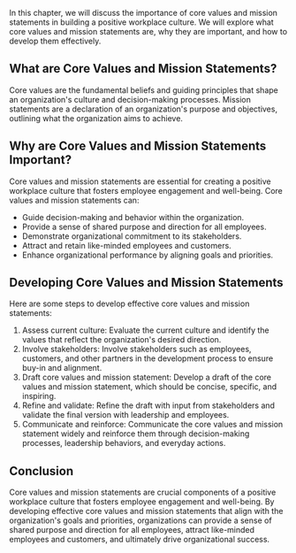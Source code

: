 
In this chapter, we will discuss the importance of core values and mission statements in building a positive workplace culture. We will explore what core values and mission statements are, why they are important, and how to develop them effectively.

What are Core Values and Mission Statements?
--------------------------------------------

Core values are the fundamental beliefs and guiding principles that shape an organization's culture and decision-making processes. Mission statements are a declaration of an organization's purpose and objectives, outlining what the organization aims to achieve.

Why are Core Values and Mission Statements Important?
-----------------------------------------------------

Core values and mission statements are essential for creating a positive workplace culture that fosters employee engagement and well-being. Core values and mission statements can:

* Guide decision-making and behavior within the organization.
* Provide a sense of shared purpose and direction for all employees.
* Demonstrate organizational commitment to its stakeholders.
* Attract and retain like-minded employees and customers.
* Enhance organizational performance by aligning goals and priorities.

Developing Core Values and Mission Statements
---------------------------------------------

Here are some steps to develop effective core values and mission statements:

1. Assess current culture: Evaluate the current culture and identify the values that reflect the organization's desired direction.
2. Involve stakeholders: Involve stakeholders such as employees, customers, and other partners in the development process to ensure buy-in and alignment.
3. Draft core values and mission statement: Develop a draft of the core values and mission statement, which should be concise, specific, and inspiring.
4. Refine and validate: Refine the draft with input from stakeholders and validate the final version with leadership and employees.
5. Communicate and reinforce: Communicate the core values and mission statement widely and reinforce them through decision-making processes, leadership behaviors, and everyday actions.

Conclusion
----------

Core values and mission statements are crucial components of a positive workplace culture that fosters employee engagement and well-being. By developing effective core values and mission statements that align with the organization's goals and priorities, organizations can provide a sense of shared purpose and direction for all employees, attract like-minded employees and customers, and ultimately drive organizational success.
